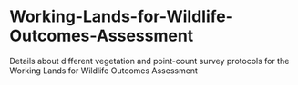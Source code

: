 # Working-Lands-for-Wildlife-Outcomes-Assessment
Details about different vegetation and point-count survey protocols for the Working Lands for Wildlife Outcomes Assessment
